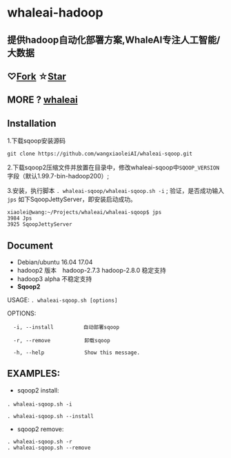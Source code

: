 # whaleai-hadoop  

## 提供hadoop自动化部署方案,WhaleAI专注人工智能/大数据
##  **♡[Fork](https://github.com/wangxiaoleiAI/whaleai-sqoop)** **☆[Star](https://github.com/wangxiaoleiAI/whaleai-sqoop)**

##  MORE ?   **[whaleai](https://github.com/wangxiaoleiAI/whaleai-sqoop)**

## Installation

1.下载sqoop安装源码
```
git clone https://github.com/wangxiaoleiAI/whaleai-sqoop.git
```
2.下载sqoop2压缩文件并放置在目录中，修改whaleai-sqoop中```SQOOP_VERSION```字段（默认1.99.7-bin-hadoop200）;

3.安装，执行脚本 ```. whaleai-sqoop/whaleai-sqoop.sh -i``` ;
  验证，是否成功输入```jps``` 如下SqoopJettyServer，即安装启动成功。

```
xiaolei@wang:~/Projects/whaleai/whaleai-sqoop$ jps
3984 Jps
3925 SqoopJettyServer
```
## Document
- Debian/ubuntu 16.04  17.04
- hadoop2 版本　hadoop-2.7.3 hadoop-2.8.0 稳定支持
- hadoop3 alpha 不稳定支持
- **Sqoop2**


USAGE:  ```. whaleai-sqoop.sh [options]```

OPTIONS:
```
  -i, --install　        自动部署sqoop

  -r, --remove           卸载sqoop

  -h, --help             Show this message.
```
## EXAMPLES:
- sqoop2 install:

```
. whaleai-sqoop.sh -i　

. whaleai-sqoop.sh --install
```


- sqoop2 remove:

```
. whaleai-sqoop.sh -r
. whaleai-sqoop.sh --remove
```
